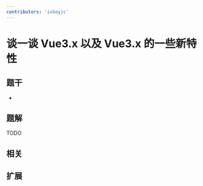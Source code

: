 ```yaml
---
contributors: 'isboyjc'
---
```


# 谈一谈 Vue3.x 以及 Vue3.x 的一些新特性


## 题干

- 



## 题解

<!-- ::: details 点我查看题解 -->

  TODO

<!-- ::: -->



## 相关



## 扩展
